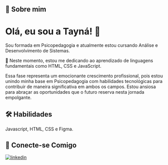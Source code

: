 ## 🚀 Sobre mim
# Olá, eu sou a Tayná! 👋
Sou formada em Psicopedagogia  e atualmente estou cursando Análise e Desenvolvimento de Sistemas. 

🧠 Neste momento, estou me dedicando ao aprendizado de linguagens fundamentais como HTML, CSS e JavaScript.

Essa fase representa um emocionante crescimento profissional, pois estou unindo minha base em Psicopedagogia com habilidades tecnológicas para contribuir de maneira significativa em ambos os campos. Estou ansiosa para abraçar as oportunidades que o futuro reserva nesta jornada empolgante.

## 🛠 Habilidades
Javascript, HTML, CSS e Figma.


## 🔗 Conecte-se Comigo

[![linkedin](https://img.shields.io/badge/linkedin-0A66C2?style=for-the-badge&logo=linkedin&logoColor=white)](https://www.linkedin.com/in/tayna-lins-portela-cury/)

